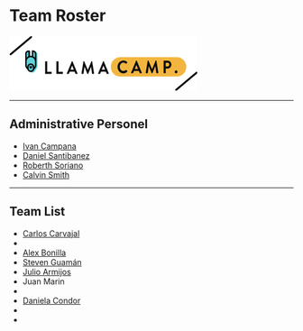 # Team Roster


![Llamacamp](./img/logo.png)


***
## Administrative Personel

- [Ivan Campana](https://twitter.com/icampana)
- [Daniel Santibanez](https://twitter.com/santibanezdani)
- [Roberth Soriano](https://twitter.com/Rostan_xD)
- [Calvin Smith](https://twitter.com/CalvinSedao)

***

## Team List

- [Carlos Carvajal](https://twitter.com/_CarlosXavier98)
-
- [Alex Bonilla](https://twitter.com/alexferbonilla)
- [Steven Guamán](https://www.linkedin.com/in/steven-guam%C3%A1n-figueroa-ba3ba816b/)
- [Julio Armijos](https://twitter.com/julioarmijos)
- Juan Marin
- 
- [Daniela Condor](https://twitter.com/dani_cndr?s=08)
-
-
